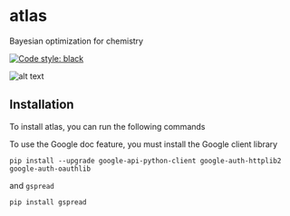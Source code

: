# atlas
Bayesian optimization for chemistry

[![Code style: black](https://img.shields.io/badge/code%20style-black-000000.svg)](https://github.com/psf/black)


![alt text](https://github.com/rileyhickman/atlas/blob/main/static/atlas_logo.png)

## Installation

To install atlas, you can run the following commands

To use the Google doc feature, you must install the Google client library

```
pip install --upgrade google-api-python-client google-auth-httplib2 google-auth-oauthlib
```

and `gspread`

```
pip install gspread
```
